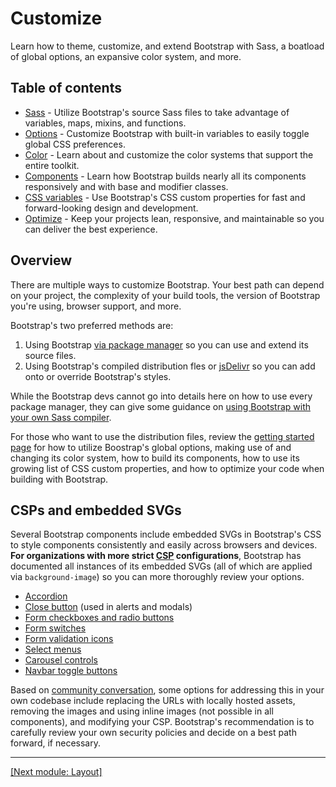 # Customize

Learn how to theme, customize, and extend Bootstrap with Sass, a boatload of global options, an expansive color system, and more.

## Table of contents

* [Sass](https://github.com/AndrewSRea/My_Learning_Port/tree/main/Bootstrap/Customize/Sass#sass) - Utilize Bootstrap's source Sass files to take advantage of variables, maps, mixins, and functions.
* [Options](https://github.com/AndrewSRea/My_Learning_Port/tree/main/Bootstrap/Customize/Options#options) - Customize Bootstrap with built-in variables to easily toggle global CSS preferences.
* [Color](https://github.com/AndrewSRea/My_Learning_Port/tree/main/Bootstrap/Customize/Colors#color) - Learn about and customize the color systems that support the entire toolkit.
* [Components](https://github.com/AndrewSRea/My_Learning_Port/tree/main/Bootstrap/Customize/Components#components) - Learn how Bootstrap builds nearly all its components responsively and with base and modifier classes.
* [CSS variables](https://github.com/AndrewSRea/My_Learning_Port/tree/main/Bootstrap/Customize/CSS_Variables#css-variables) - Use Bootstrap's CSS custom properties for fast and forward-looking design and development.
* [Optimize](https://github.com/AndrewSRea/My_Learning_Port/tree/main/Bootstrap/Customize/Optimize#optimize) - Keep your projects lean, responsive, and maintainable so you can deliver the best experience.

## Overview

There are multiple ways to customize Bootstrap. Your best path can depend on your project, the complexity of your build tools, the version of Bootstrap you're using, browser support, and more.

Bootstrap's two preferred methods are:

1. Using Bootstrap [via package manager](https://github.com/AndrewSRea/My_Learning_Port/tree/main/Bootstrap/Getting_Started/Download#package-managers) so you can use and extend its source files.
2. Using Bootstrap's compiled distribution fles or [jsDelivr](https://github.com/AndrewSRea/My_Learning_Port/tree/main/Bootstrap/Getting_Started/Download#cdn-via-jsdelivr) so you can add onto or override Bootstrap's styles.

While the Bootstrap devs cannot go into details here on how to use every package manager, they can give some guidance on [using Bootstrap with your own Sass compiler](https://github.com/AndrewSRea/My_Learning_Port/tree/main/Bootstrap/Customize/Sass#sass).

For those who want to use the distribution files, review the [getting started page](https://github.com/AndrewSRea/My_Learning_Port/tree/main/Bootstrap/Getting_Started/Introduction#introduction) for how to utilize Boostrap's global options, making use of and changing its color system, how to build its components, how to use its growing list of CSS custom properties, and how to optimize your code when building with Bootstrap.

## CSPs and embedded SVGs

Several Bootstrap components include embedded SVGs in Bootstrap's CSS to style components consistently and easily across browsers and devices. **For organizations with more strict [CSP](https://developer.mozilla.org/en-US/docs/Web/HTTP/CSP) configurations**, Bootstrap has documented all instances of its embedded SVGs (all of which are applied via `background-image`) so you can more thoroughly review your options.

* [Accordion](https://github.com/AndrewSRea/My_Learning_Port/tree/main/Bootstrap/Components/Accordion#accordion)
* [Close button](https://github.com/AndrewSRea/My_Learning_Port/tree/main/Bootstrap/Components/Close_Button#close-button) (used in alerts and modals)
* [Form checkboxes and radio buttons]() <!-- link to Forms/Checks_and_Radios -->
* [Form switches]() <!-- link to Forms/Checks_and_Radios - "Switches" header -->
* [Form validation icons]() <!-- link to Forms/Validation - "Server side" header -->
* [Select menus]() <!-- link to Forms/Select -->
* [Carousel controls](https://github.com/AndrewSRea/My_Learning_Port/tree/main/Bootstrap/Components/Carousel#carousel)
* [Navbar toggle buttons](https://github.com/AndrewSRea/My_Learning_Port/tree/main/Bootstrap/Components/Navbar#responsive-behaviors)

Based on [community conversation](https://github.com/twbs/bootstrap/issues/25394), some options for addressing this in your own codebase include replacing the URLs with locally hosted assets, removing the images and using inline images (not possible in all components), and modifying your CSP. Bootstrap's recommendation is to carefully review your own security policies and decide on a best path forward, if necessary.

<hr>

[[Next module: Layout]](https://github.com/AndrewSRea/My_Learning_Port/tree/main/Bootstrap/Layout#bootstrap-layout)